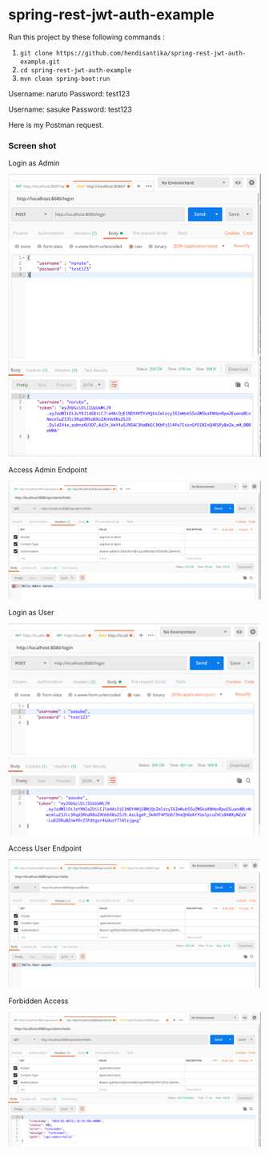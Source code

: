 # spring-rest-jwt-auth-example

Run this project by these following commands :

1. `git clone https://github.com/hendisantika/spring-rest-jwt-auth-example.git`
2. `cd spring-rest-jwt-auth-example`
3. `mvn clean spring-boot:run`

Username: naruto
Password: test123

Username: sasuke
Password: test123

Here is my Postman request.

### Screen shot

Login as Admin

![Login as Admin](img/admin.png "Login as Admin")

Access Admin Endpoint

![Access Admin Endpoint](img/admin2.png "Login as Admin")

Login as User

![Login as User](img/user.png "Login as User")

Access User Endpoint

![Access User Endpoint](img/user2.png "Access User Endpoint")

Forbidden Access

![Forbidded Acces](img/forbidden.png "Forbidden Access")



